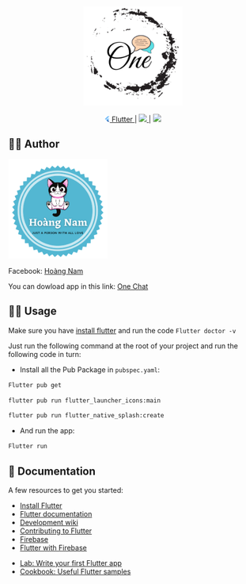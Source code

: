 <p align="center"><img width="200"  src="https://github.com/nam18022001/One-Chat/blob/main/assets/logo/logo_github.png"></p>
<p align="center">
<a href="https://flutter.dev/">
<img width="10px" src="https://raw.githubusercontent.com/dnfield/flutter_svg/7d374d7107561cbd906d7c0ca26fef02cc01e7c8/example/assets/flutter_logo.svg?sanitize=true">
Flutter
</div>
</a>
|
<a href="https://pub.dev/">
<img width="60px" src="https://pub.dev/static/img/pub-dev-logo.svg?hash=40fqenbgtbjcekk60vd5dg5mr22bv99t">
</div>
</a>
|
<a href="https://firebase.google.com/">
<img width="30px" src="https://firebase.google.com/images/homepage/cloud-plus-firebase_1x.png">
</div>
</a>
</P>

## 🐱‍🏍 Author
<img width="200px" src="https://github.com/nam18022001/One-Chat/blob/main/assets/logo/logoofme2.png">

Facebook: [Hoàng Nam](https://facebook.com/nam1822001/)

You can dowload app in this link: 
[One Chat](https://drive.google.com/file/d/1LdeewvpLOuNmoTWzifz3nybtU-zbN5io/view?usp=sharing)

## 👨‍💻 Usage
Make sure you have [install flutter](https://flutter.dev/docs/get-started/install) and run the code `Flutter doctor -v`

Just run the following command at the root of your project and run the following code in turn:

- Install all the Pub Package in `pubspec.yaml`:

```sh
Flutter pub get
```

```sh
flutter pub run flutter_launcher_icons:main 
```

```sh
flutter pub run flutter_native_splash:create
```

- And run the app:

```sh
Flutter run
```

## 📖 Documentation

A few resources to get you started:

* [Install Flutter](https://flutter.dev/get-started/)
* [Flutter documentation](https://flutter.dev/docs)
* [Development wiki](https://github.com/flutter/flutter/wiki)
* [Contributing to Flutter](https://github.com/flutter/flutter/blob/master/CONTRIBUTING.md)
* [Firebase](https://firebase.google.com/docs)
* [Flutter with Firebase](https://firebase.flutter.dev/docs/overview/)
- [Lab: Write your first Flutter app](https://flutter.dev/docs/get-started/codelab)
- [Cookbook: Useful Flutter samples](https://flutter.dev/docs/cookbook)
